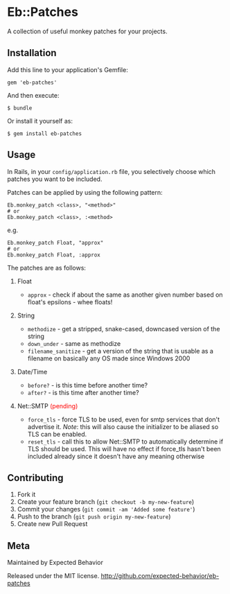# Eb::Patches

A collection of useful monkey patches for your projects.

## Installation

Add this line to your application's Gemfile:

    gem 'eb-patches'

And then execute:

    $ bundle

Or install it yourself as:

    $ gem install eb-patches

## Usage

In Rails, in your `config/application.rb` file, you selectively choose
which patches you want to be included.

Patches can be applied by using the following pattern:

    Eb.monkey_patch <class>, "<method>"
    # or
    Eb.monkey_patch <class>, :<method>

e.g.

    Eb.monkey_patch Float, "approx"
    # or
    Eb.monkey_patch Float, :approx

The patches are as follows:

1. Float
    * `approx` - check if about the same as another given number based on
float's epsilons - whee floats!

2. String
    * `methodize` - get a stripped, snake-cased, downcased version of the string
    * `down_under` - same as methodize
    * `filename_sanitize` - get a version of the string that is usable as a
filename on basically any OS made since Windows 2000

3. Date/Time
    * `before?` - is this time before another time?
    * `after?` - is this time after another time?

4. Net::SMTP <span style='color:red'>(pending)</span>
    * `force_tls` - force TLS to be used, even for smtp services that don't
advertise it. *Note*: this will also cause the initializer to be aliased so TLS
can be enabled.
    * `reset_tls` - call this to allow Net::SMTP to automatically determine if
TLS should be used. This will have no effect if force_tls hasn't been included
already since it doesn't have any meaning otherwise

## Contributing

1. Fork it
2. Create your feature branch (`git checkout -b my-new-feature`)
3. Commit your changes (`git commit -am 'Added some feature'`)
4. Push to the branch (`git push origin my-new-feature`)
5. Create new Pull Request

## Meta

Maintained by Expected Behavior

Released under the MIT license. http://github.com/expected-behavior/eb-patches

